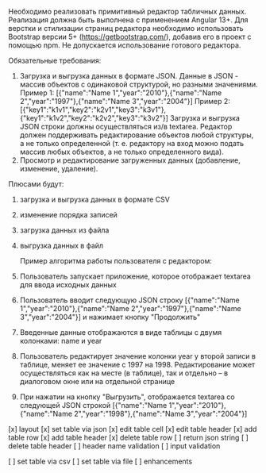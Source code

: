 Необходимо реализовать примитивный редактор табличных данных. Реализация должна быть
выполнена с применением Angular 13+. Для верстки и стилизации страниц редактора необходимо
использовать Bootstrap версии 5+ (https://getbootstrap.com/), добавив его в проект с помощью
npm. Не допускается использование готового редактора.

Обязательные требования:

1. Загрузка и выгрузка данных в формате JSON. Данные в JSON - массив объектов с
   одинаковой структурой, но разными значениями.
   Пример 1:
   [{"name":"Name 1","year":"2010"},{"name":"Name 2","year":"1997"},{"name":"Name 3","year":"2004"}]
   Пример 2:
   [{"key1":"k1v1","key2":"k2v1","key3":"k3v1"},{"key1":"k1v2","key2":"k2v2","key3":"k3v2"}]
   Загрузка и выгрузка JSON строки должны осуществляться из/в textarea.
   Редактор должен поддерживать редактирование объектов любой структуры, а не только
   определенной (т. е. редактору на вход можно подать массив любых объектов, а не только
   определенного вида).
2. Просмотр и редактирование загруженных данных (добавление, изменение, удаление).

Плюсами будут:

1. загрузка и выгрузка данных в формате CSV
2. изменение порядка записей
3. загрузка данных из файла
4. выгрузка данных в файл

   Пример алгоритма работы пользователя с редактором:

5. Пользователь запускает приложение, которое отображает textarea для ввода исходных
   данных
6. Пользователь вводит следующую JSON строку
   [{"name":"Name 1","year":"2010"},{"name":"Name 2","year":"1997"},{"name":"Name 3","year":"2004"}]
   и нажимает кнопку "Продолжить"
7. Введенные данные отображаются в виде таблицы с двумя колонками: name и year
8. Пользователь редактирует значение колонки year у второй записи в таблице, меняет ее
   значение с 1997 на 1998. Редактирование может осуществляться как на месте (в таблице),
   так и отдельно – в диалоговом окне или на отдельной странице
9. При нажатии на кнопку "Выгрузить", отображается textarea со следующей JSON строкой
   [{"name":"Name 1","year":"2010"},{"name":"Name 2","year":"1998"},{"name":"Name 3","year":"2004"}]

[x] layout
[x] set table via json
[x] edit table cell
[x] edit table header
[x] add table row
[x] add table header
[x] delete table row
[ ] return json string
[ ] delete table header
[ ] header name validation
[ ] input validation

[ ] set table via csv
[ ] set table via file
[ ] enhancements
